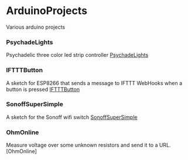 # ArduinoProjects

Various arduino projects

### PsychadeLights
Psychadelic three color led strip controller [PsychadeLights](PsychadeLights)

### IFTTTButton

A sketch for ESP8266 that sends a message to IFTTT WebHooks when a button is pressed [IFTTTButton](IFTTTButton)

### SonoffSuperSimple

A sketch for the Sonoff wifi switch [SonoffSuperSimple](SonoffSuperSimple)

### OhmOnline

Measure voltage over some unknown resistors and send it to a URL. [OhmOnline]

